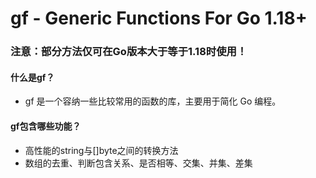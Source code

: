 # gf - Generic Functions For Go 1.18+
### 注意：部分方法仅可在Go版本大于等于1.18时使用！

#### 什么是gf？
* gf 是一个容纳一些比较常用的函数的库，主要用于简化 Go 编程。

#### gf包含哪些功能？
* 高性能的string与[]byte之间的转换方法
* 数组的去重、判断包含关系、是否相等、交集、并集、差集